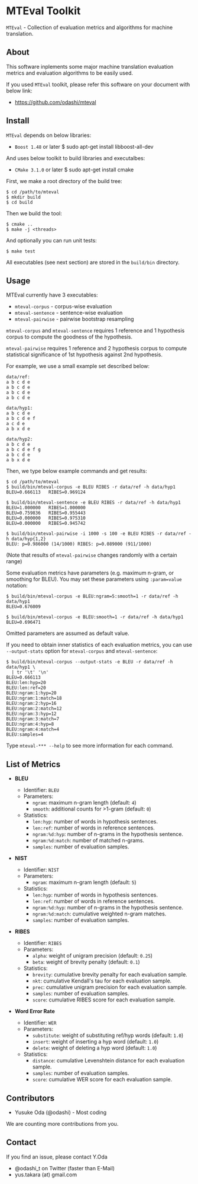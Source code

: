 MTEval Toolkit
==============

`MTEval` - Collection of evaluation metrics and algorithms for machine translation.


About
-----

This software inplements some major machine translation evaluation metrics
and evaluation algorithms to be easily used.

If you used `MTEval` toolkit, please refer this software on your document with below link:
* https://github.com/odashi/mteval


Install
-------

`MTEval` depends on below libraries:
* `Boost 1.48` or later
    $ sudo apt-get install libboost-all-dev

And uses below toolkit to build libraries and executalbes:
* `CMake 3.1.0` or later
    $ sudo apt-get install cmake

First, we make a root directory of the build tree:

    $ cd /path/to/mteval
    $ mkdir build
    $ cd build

Then we build the tool:

    $ cmake ..
    $ make -j <threads>

And optionally you can run unit tests:

    $ make test

All executables (see next section) are stored in the `build/bin` directory.


Usage
-----

MTEval currently have 3 executables:
* `mteval-corpus` - corpus-wise evaluation
* `mteval-sentence` - sentence-wise evaluation
* `mteval-pairwise` - pairwise bootstrap resampling

`mteval-corpus` and `mteval-sentence` requires 1 reference and 1 hypothesis corpus
to compute the goodness of the hypothesis.

`mteval-pairwise` requires 1 reference and 2 hypothesis corpus
to compute statistical significance of 1st hypothesis against 2nd hypothesis.

For example, we use a small example set described below:

    data/ref:
    a b c d e
    a b c d e
    a b c d e
    a b c d e

    data/hyp1:
    a b c d e
    a b c d e f
    a c d e
    a b x d e

    data/hyp2:
    a b c d e
    a b c d e f g
    a b c d e
    a b x d e

Then, we type below example commands and get results:

    $ cd /path/to/mteval
    $ build/bin/mteval-corpus -e BLEU RIBES -r data/ref -h data/hyp1
    BLEU=0.666113	RIBES=0.969124

    $ build/bin/mteval-sentence -e BLEU RIBES -r data/ref -h data/hyp1
    BLEU=1.000000	RIBES=1.000000
    BLEU=0.759836	RIBES=0.955443
    BLEU=0.000000	RIBES=0.975310
    BLEU=0.000000	RIBES=0.945742

    $ build/bin/mteval-pairwise -i 1000 -s 100 -e BLEU RIBES -r data/ref -h data/hyp{1,2}
    BLEU: p=0.986000 (14/1000) RIBES: p=0.089000 (911/1000)

(Note that results of `mteval-pairwise` changes randomly with a certain range)

Some evaluation metrics have parameters (e.g. maximum n-gram, or smoothing for BLEU).
You may set these parameters using `:param=value` notation:

    $ build/bin/mteval-corpus -e BLEU:ngram=5:smooth=1 -r data/ref -h data/hyp1
    BLEU=0.676009

    $ build/bin/mteval-corpus -e BLEU:smooth=1 -r data/ref -h data/hyp1
    BLEU=0.696471

Omitted parameters are assumed as default value.

If you need to obtain inner statistics of each evaluation metrics,
you can use `--output-stats` option for `mteval-corpus` and `mteval-sentence`:

    $ build/bin/mteval-corpus --output-stats -e BLEU -r data/ref -h data/hyp1 \
      | tr '\t' '\n'
    BLEU=0.666113
    BLEU:len:hyp=20
    BLEU:len:ref=20
    BLEU:ngram:1:hyp=20
    BLEU:ngram:1:match=18
    BLEU:ngram:2:hyp=16
    BLEU:ngram:2:match=12
    BLEU:ngram:3:hyp=12
    BLEU:ngram:3:match=7
    BLEU:ngram:4:hyp=8
    BLEU:ngram:4:match=4
    BLEU:samples=4

Type `mteval-*** --help` to see more information for each command.


List of Metrics
---------------

* **BLEU**
    * Identifier: `BLEU`
    * Parameters:
        * `ngram`: maximum n-gram length (default: `4`)
        * `smooth`: additional counts for >1-gram (default: `0`)
    * Statistics:
        * `len:hyp`: number of words in hypothesis sentences.
        * `len:ref`: number of words in reference sentences.
        * `ngram:%d:hyp`: number of n-grams in the hypothesis sentence.
        * `ngram:%d:match`: number of matched n-grams.
        * `samples`: number of evaluation samples.

* **NIST**
    * Identifier: `NIST`
    * Parameters:
        * `ngram`: maximum n-gram length (default: `5`)
    * Statistics:
        * `len:hyp`: number of words in hypothesis sentences.
        * `len:ref`: number of words in reference sentences.
        * `ngram:%d:hyp`: number of n-grams in the hypothesis sentence.
        * `ngram:%d:match`: cumulative weighted n-gram matches.
        * `samples`: number of evaluation samples.

* **RIBES**
    * Identifier: `RIBES`
    * Parameters:
        * `alpha`: weight of unigram precision (default: `0.25`)
        * `beta`: weight of brevity penalty (default: `0.1`)
    * Statistics:
        * `brevity`: cumulative brevity penalty for each evaluation sample.
        * `nkt`: cumulative Kendall's tau for each evaluation sample.
        * `prec`: cumulative unigram precision for each evaluation sample.
        * `samples`: number of evaluation samples.
        * `score`: cumulative RIBES score for each evaluation sample.

* **Word Error Rate**
    * Identifier: `WER`
    * Parameters:
        * `substitute`: weight of substituting ref/hyp words (default: `1.0`)
        * `insert`: weight of inserting a hyp word (default: `1.0`)
        * `delete`: weight of deleting a hyp word (default: `1.0`)
    * Statistics:
        * `distance`: cumulative Levenshtein distance for each evaluation sample.
        * `samples`: number of evaluation samples.
        * `score`: cumulative WER score for each evaluation sample.


Contributors
------------

* Yusuke Oda (@odashi) - Most coding

We are counting more contributions from you.


Contact
-------

If you find an issue, please contact Y.Oda
* @odashi_t on Twitter (faster than E-Mail)
* yus.takara (at) gmail.com

